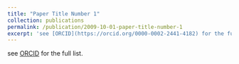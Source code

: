 ```yaml
---
title: "Paper Title Number 1"
collection: publications
permalink: /publication/2009-10-01-paper-title-number-1
excerpt: 'see [ORCID](https://orcid.org/0000-0002-2441-4182) for the full list.'
---
```

see [ORCID](https://orcid.org/0000-0002-2441-4182) for the full list.
